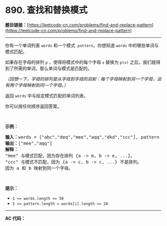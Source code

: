 # 890. 查找和替换模式

**题目链接：**[https://leetcode-cn.com/problems/find-and-replace-pattern](https://leetcode-cn.com/problems/find-and-replace-pattern)

---

<div class="content__1Y2H">
 <div class="notranslate">
  <p>你有一个单词列表&nbsp;<code>words</code>&nbsp;和一个模式&nbsp;&nbsp;<code>pattern</code>，你想知道 <code>words</code> 中的哪些单词与模式匹配。</p> 
  <p>如果存在字母的排列 <code>p</code>&nbsp;，使得将模式中的每个字母 <code>x</code> 替换为 <code>p(x)</code> 之后，我们就得到了所需的单词，那么单词与模式是匹配的。</p> 
  <p><em>（回想一下，字母的排列是从字母到字母的双射：每个字母映射到另一个字母，没有两个字母映射到同一个字母。）</em></p> 
  <p>返回 <code>words</code> 中与给定模式匹配的单词列表。</p> 
  <p>你可以按任何顺序返回答案。</p> 
  <p>&nbsp;</p> 
  <p><strong>示例：</strong></p> 
  <pre class="language-text"><strong>输入：</strong>words = ["abc","deq","mee","aqq","dkd","ccc"], pattern = "abb"
<strong>输出：</strong>["mee","aqq"]
<strong>解释：
</strong>"mee" 与模式匹配，因为存在排列 {a -&gt; m, b -&gt; e, ...}。
"ccc" 与模式不匹配，因为 {a -&gt; c, b -&gt; c, ...} 不是排列。
因为 a 和 b 映射到同一个字母。</pre> 
  <p>&nbsp;</p> 
  <p><strong>提示：</strong></p> 
  <ul> 
   <li><code>1 &lt;= words.length &lt;= 50</code></li> 
   <li><code>1 &lt;= pattern.length = words[i].length&nbsp;&lt;= 20</code></li> 
  </ul> 
 </div>
</div>

---

**AC 代码：**

```java

```